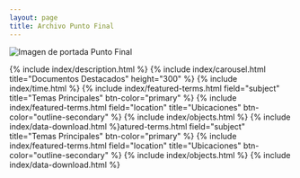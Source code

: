 ```yaml
---
layout: page
title: Archivo Punto Final
---
```


<!-- Imagen de portada -->
<img src="{{ '/assets/img/fondo-punto-final.jpg' | relative_url }}" 
     alt="Imagen de portada Punto Final" 
     class="img-fluid rounded shadow mb-4">

<!-- Contenido de la página -->
{% include index/description.html %}
{% include index/carousel.html title="Documentos Destacados" height="300" %}
{% include index/time.html %}
{% include index/featured-terms.html field="subject" title="Temas Principales" btn-color="primary" %}
{% include index/featured-terms.html field="location" title="Ubicaciones" btn-color="outline-secondary" %}
{% include index/objects.html %}
{% include index/data-download.html %}atured-terms.html field="subject" title="Temas Principales" btn-color="primary" %}
{% include index/featured-terms.html field="location" title="Ubicaciones" btn-color="outline-secondary" %}
{% include index/objects.html %}
{% include index/data-download.html %}



